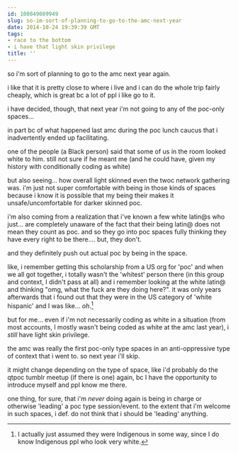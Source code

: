 ```yaml
---
id: 100849089949
slug: so-im-sort-of-planning-to-go-to-the-amc-next-year
date: 2014-10-24 19:39:39 GMT
tags:
- race to the bottom
- i have that light skin privilege
title: ''
---
```

so i'm sort of planning to go to the amc next year again.

i like that it is pretty close to where i live and i can do the whole trip fairly cheaply, which is great bc a lot of ppl i like go to it.

i have decided, though, that next year i'm not going to any of the poc-only spaces...

in part bc of what happened last amc during the poc lunch caucus that i inadvertently ended up facilitating. 

one of the people (a Black person) said that some of us in the room looked white to him. still not sure if he meant me (and he could have, given my history with conditionally coding as white)

but also seeing... how overall light skinned even the twoc network gathering was. i'm just not super comfortable with being in those kinds of spaces because i know it is possible that my being their makes it unsafe/uncomfortable for darker skinned poc. 

i'm also coming from a realization that i've known a few white latin@s who just... are completely unaware of the fact that their being latin@ does not mean they count as poc. and so they go into poc spaces fully thinking they have every right to be there.... but, they don't. 

and they definitely push out actual poc by being in the space. 

like, i remember getting this scholarship from a US org for 'poc' and when we all got together, i totally wasn't the 'whitest' person there (in this group and context, I didn't pass at all) and i remember looking at the white latin@ and thinking "omg, what the fuck are they doing here?". it was only years afterwards that i found out that they were in the US category of 'white hispanic' and I was like... _oh_.[^1]

but for me... even if i'm not necessarily coding as white in a situation (from most accounts, I mostly wasn't being coded as white at the amc last year), i _still_ have light skin privilege.

the amc was really the first poc-only type spaces in an anti-oppressive type of context that i went to. so next year i'll skip.

it might change depending on the type of space, like i'd probably do the qtpoc tumblr meetup (if there is one) again, bc I have the opportunity to introduce myself and ppl know me there. 

one thing, for sure, that i'm _never_ doing again is being in charge or otherwise 'leading' a poc type session/event. to the extent that i'm welcome in such spaces, i def. do not think that i should be 'leading' anything. 

[^1]: I actually just assumed they were Indigenous in some way, since I do know Indigenous ppl who look very white.